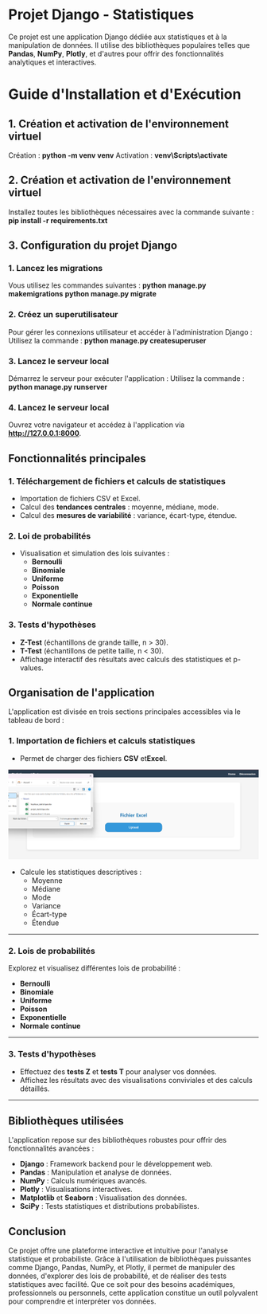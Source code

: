 # Projet Django - Statistiques

Ce projet est une application Django dédiée aux statistiques et à la manipulation de données. Il utilise des bibliothèques populaires telles que **Pandas**, **NumPy**, **Plotly**, et d'autres pour offrir des fonctionnalités analytiques et interactives.


# Guide d'Installation et d'Exécution

## 1. Création et activation de l'environnement virtuel
Création : **python -m venv venv**
Activation : **venv\Scripts\activate**

## 2. Création et activation de l'environnement virtuel
Installez toutes les bibliothèques nécessaires avec la commande suivante :
**pip install -r requirements.txt**

## 3. Configuration du projet Django
### 1.  Lancez les migrations
Vous utilisez les commandes suivantes :
**python manage.py makemigrations**
**python manage.py migrate**

### 2.  Créez un superutilisateur
Pour gérer les connexions utilisateur et accéder à l'administration Django :
Utilisez la commande : **python manage.py createsuperuser**

### 3. Lancez le serveur local
Démarrez le serveur pour exécuter l'application :
Utilisez la commande : **python manage.py runserver**

### 4. Lancez le serveur local
Ouvrez votre navigateur et accédez à l'application via **http://127.0.0.1:8000**.


## Fonctionnalités principales

### 1. **Téléchargement de fichiers et calculs de statistiques**
- Importation de fichiers CSV et Excel.
- Calcul des **tendances centrales** : moyenne, médiane, mode.
- Calcul des **mesures de variabilité** : variance, écart-type, étendue.

### 2. **Loi de probabilités**
- Visualisation et simulation des lois suivantes :
  - **Bernoulli**
  - **Binomiale**
  - **Uniforme**
  - **Poisson**
  - **Exponentielle**
  - **Normale continue**

### 3. **Tests d'hypothèses**
- **Z-Test** (échantillons de grande taille, n > 30).
- **T-Test** (échantillons de petite taille, n < 30).
- Affichage interactif des résultats avec calculs des statistiques et p-values.


## Organisation de l'application

L'application est divisée en trois sections principales accessibles via le tableau de bord :

### 1. **Importation de fichiers et calculs statistiques**
- Permet de charger des fichiers **CSV** et**Excel**.

![Importation de fichiers](pictures/upload.png) 

- Calcule les statistiques descriptives :
  - Moyenne
  - Médiane
  - Mode
  - Variance
  - Écart-type
  - Étendue

---

### 2. **Lois de probabilités**
Explorez et visualisez différentes lois de probabilité :
- **Bernoulli**
- **Binomiale**
- **Uniforme**
- **Poisson**
- **Exponentielle**
- **Normale continue**

---

### 3. **Tests d'hypothèses**
- Effectuez des **tests Z** et **tests T** pour analyser vos données.
- Affichez les résultats avec des visualisations conviviales et des calculs détaillés.

---

## Bibliothèques utilisées

L'application repose sur des bibliothèques robustes pour offrir des fonctionnalités avancées :

- **Django** : Framework backend pour le développement web.
- **Pandas** : Manipulation et analyse de données.
- **NumPy** : Calculs numériques avancés.
- **Plotly** : Visualisations interactives.
- **Matplotlib** et **Seaborn** : Visualisation des données.
- **SciPy** : Tests statistiques et distributions probabilistes.


## Conclusion

Ce projet offre une plateforme interactive et intuitive pour l'analyse statistique et probabiliste. Grâce à l'utilisation de bibliothèques puissantes comme Django, Pandas, NumPy, et Plotly, il permet de manipuler des données, d'explorer des lois de probabilité, et de réaliser des tests statistiques avec facilité. Que ce soit pour des besoins académiques, professionnels ou personnels, cette application constitue un outil polyvalent pour comprendre et interpréter vos données. 